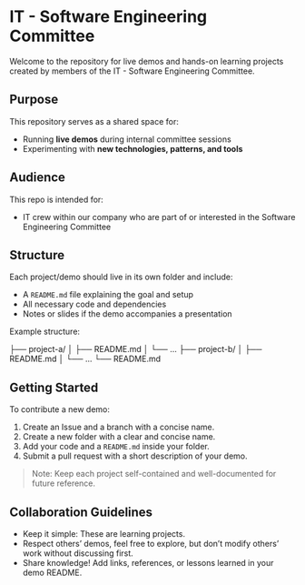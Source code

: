 # IT - Software Engineering Committee

Welcome to the repository for live demos and hands-on learning projects created by members of the IT - Software Engineering Committee.

## Purpose

This repository serves as a shared space for:
- Running **live demos** during internal committee sessions
- Experimenting with **new technologies, patterns, and tools**

## Audience

This repo is intended for:
- IT crew within our company who are part of or interested in the Software Engineering Committee

## Structure

Each project/demo should live in its own folder and include:
- A `README.md` file explaining the goal and setup
- All necessary code and dependencies
- Notes or slides if the demo accompanies a presentation

Example structure:

├── project-a/
│ ├── README.md
│ └── ...
├── project-b/
│ ├── README.md
│ └── ...
└── README.md


## Getting Started

To contribute a new demo:
1. Create an Issue and a branch with a concise name.
2. Create a new folder with a clear and concise name.
3. Add your code and a `README.md` inside your folder.
4. Submit a pull request with a short description of your demo.

> Note: Keep each project self-contained and well-documented for future reference.

## Collaboration Guidelines

- Keep it simple: These are learning projects.
- Respect others’ demos, feel free to explore, but don’t modify others’ work without discussing first.
- Share knowledge! Add links, references, or lessons learned in your demo README.

